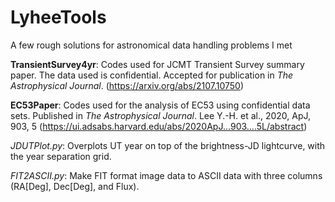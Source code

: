 # LyheeTools
A few rough solutions for astronomical data handling problems I met

**TransientSurvey4yr**: Codes used for JCMT Transient Survey summary paper. The data used is confidential. Accepted for publication in *The Astrophysical Journal*. (https://arxiv.org/abs/2107.10750)

**EC53Paper**: Codes used for the analysis of EC53 using confidential data sets. Published in *The Astrophysical Journal*. Lee Y.-H. et al., 2020, ApJ, 903, 5 (https://ui.adsabs.harvard.edu/abs/2020ApJ...903....5L/abstract)

*JDUTPlot.py*: Overplots UT year on top of the brightness-JD lightcurve, with the year separation grid.

*FIT2ASCII.py*: Make FIT format image data to ASCII data with three columns (RA[Deg], Dec[Deg], and Flux).
